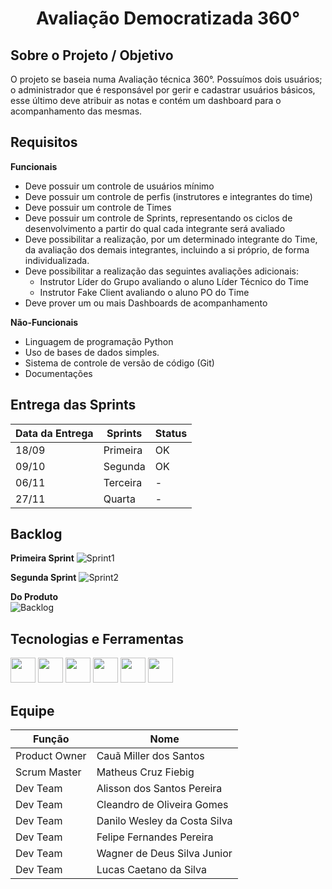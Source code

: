 <h1 align="center"> Avaliação Democratizada 360° </h1> 

## Sobre o Projeto / Objetivo
O projeto se baseia numa Avaliação técnica 360°. Possuímos dois usuários; o administrador que é responsável por gerir e cadastrar usuários básicos, esse último deve atribuir as notas e contém um dashboard para o acompanhamento das mesmas.




## Requisitos
**Funcionais**
- Deve possuir um controle de usuários mínimo
- Deve possuir um controle de perfis (instrutores e integrantes do time)
- Deve possuir um controle de Times
- Deve possuir um controle de Sprints, representando os ciclos de desenvolvimento a partir do qual cada integrante será avaliado
- Deve possibilitar a realização, por um determinado integrante do Time, da avaliação dos demais integrantes, incluindo a si próprio, de forma individualizada.
- Deve possibilitar a realização das seguintes avaliações adicionais:
    - Instrutor Líder do Grupo avaliando o aluno Líder Técnico do Time
    - Instrutor Fake Client avaliando o aluno PO do Time
- Deve prover um ou mais Dashboards de acompanhamento

**Não-Funcionais**
- Linguagem de programação Python
- Uso de bases de dados simples.
- Sistema de controle de versão de código (Git)
- Documentações

## Entrega das Sprints
| Data da Entrega | Sprints   | Status |
| -------------   | --------- | -------|
| 18/09           | Primeira  |   OK   |
| 09/10           | Segunda   |   OK   |
| 06/11           | Terceira  |   -    |
| 27/11           | Quarta    |   -    |


## Backlog
**Primeira Sprint**
![Sprint1](https://user-images.githubusercontent.com/97194056/194786964-e0115225-4383-4f63-9652-f6b58dcc6380.png)

**Segunda Sprint**
![Sprint2](https://user-images.githubusercontent.com/97194056/194786979-6c8cc52a-f24f-493c-879f-239d103216fe.png)

**Do Produto** <br />
![Backlog](https://user-images.githubusercontent.com/97194056/194787005-c7cf4f8f-3d40-49a5-9aa6-8758d61db73a.png)


## Tecnologias e Ferramentas

<div class="box">
  <img src="https://cdn.jsdelivr.net/gh/devicons/devicon/icons/python/python-original-wordmark.svg" width="40" height="40"/>
  <img src="https://cdn.jsdelivr.net/gh/devicons/devicon/icons/html5/html5-original-wordmark.svg" width="40" height="40"/>
  <img src="https://cdn.jsdelivr.net/gh/devicons/devicon/icons/css3/css3-plain.svg" width="40" height="40"/>
  <img src="https://cdn.jsdelivr.net/gh/devicons/devicon/icons/javascript/javascript-original.svg" width="40" height="40"/>
  <img src="https://cdn.jsdelivr.net/gh/devicons/devicon/icons/jira/jira-original-wordmark.svg" width="40" height="40"/> 
  <img src="https://cdn.jsdelivr.net/gh/devicons/devicon/icons/github/github-original-wordmark.svg" width="40" height="40"/>
</div>


## Equipe

| **Função**        | **Nome**                      |
| -------------     | ----------------------------- |
| Product Owner     | Cauã Miller dos Santos        |
| Scrum Master      | Matheus Cruz Fiebig           |
| Dev Team          | Alisson dos Santos Pereira    |
| Dev Team          | Cleandro de Oliveira Gomes    |
| Dev Team          | Danilo Wesley da Costa Silva  |
| Dev Team          | Felipe Fernandes Pereira      |
| Dev Team          | Wagner de Deus Silva Junior   |
| Dev Team          | Lucas Caetano da Silva        |

